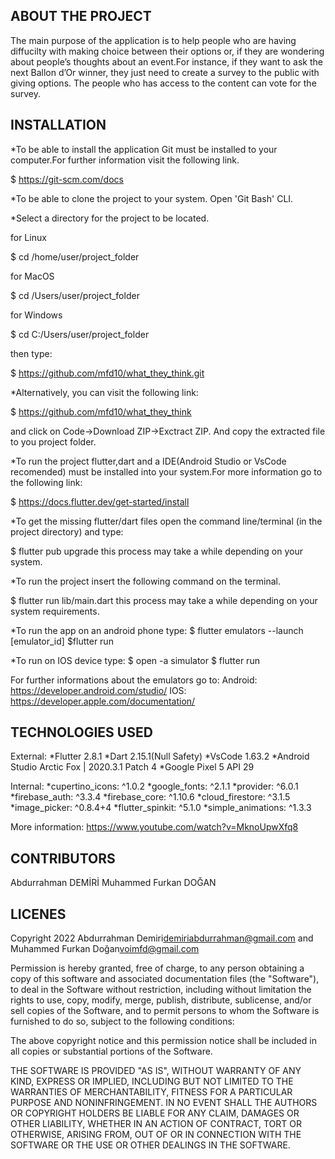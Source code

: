 ABOUT THE PROJECT
------------------------------
The main purpose of the application is to help people who are having diffucilty
with making choice between their options or, if they are wondering about people’s 
thoughts about an event.For instance, if they want to ask the next Ballon d’Or 
winner, they just need to create a survey to the public with giving options. 
The people who has access to the content can vote for the survey.

 
INSTALLATION
-------------------
*To be able to install the application Git must be installed to your computer.For further information
visit the following link.

$ https://git-scm.com/docs

*To be able to clone the project to your system. Open 'Git Bash' CLI.

*Select a directory for the project to be located.

for Linux

$ cd /home/user/project_folder

for MacOS

$ cd /Users/user/project_folder

for Windows

$ cd C:/Users/user/project_folder

then type:

$ https://github.com/mfd10/what_they_think.git

*Alternatively, you can visit the following link: 

$ https://github.com/mfd10/what_they_think

and click on Code->Download ZIP->Exctract ZIP. And copy the extracted file to you
project folder.

*To run the project flutter,dart and a IDE(Android Studio or VsCode recomended)
must be installed into your system.For more information go to the following link:

$ https://docs.flutter.dev/get-started/install

*To get the missing flutter/dart files open the command line/terminal
(in the project directory) and type:

$ flutter pub upgrade 
this process may take a while depending on your system.

*To run the project insert the following command on the terminal.

$ flutter run lib/main.dart
this process may take a while depending on your system requirements.

*To run the app on an android phone type:
$ flutter emulators --launch [emulator_id]
$flutter run

*To run on IOS device type:
$ open -a simulator
$ flutter run

For further informations about the emulators go to:
Android: https://developer.android.com/studio/
IOS: https://developer.apple.com/documentation/

TECHNOLOGIES USED
-----------------
External:
*Flutter 2.8.1
*Dart 2.15.1(Null Safety)
*VsCode 1.63.2
*Android Studio Arctic Fox | 2020.3.1 Patch 4
*Google Pixel 5 API 29

Internal:
*cupertino_icons: ^1.0.2
*google_fonts: ^2.1.1
*provider: ^6.0.1
*firebase_auth: ^3.3.4
*firebase_core: ^1.10.6
*cloud_firestore: ^3.1.5
*image_picker: ^0.8.4+4
*flutter_spinkit: ^5.1.0
*simple_animations: ^1.3.3

More information: https://www.youtube.com/watch?v=MknoUpwXfq8

CONTRIBUTORS
------------
Abdurrahman DEMİRİ
Muhammed Furkan DOĞAN

LICENES
---------

 Copyright 2022 Abdurrahman Demiri<demiriabdurrahman@gmail.com>
	   and Muhammed Furkan Doğan<voimfd@gmail.com>

 
Permission is hereby granted, free of charge, to any person obtaining a copy of
this software and associated documentation files (the "Software"), to deal in
the Software without restriction, including without limitation the rights to
use, copy, modify, merge, publish, distribute, sublicense, and/or sell copies of
the Software, and to permit persons to whom the Software is furnished to do so,
subject to the following conditions:

The above copyright notice and this permission notice shall be included in all
copies or substantial portions of the Software.

THE SOFTWARE IS PROVIDED "AS IS", WITHOUT WARRANTY OF ANY KIND, EXPRESS OR
IMPLIED, INCLUDING BUT NOT LIMITED TO THE WARRANTIES OF MERCHANTABILITY, FITNESS
FOR A PARTICULAR PURPOSE AND NONINFRINGEMENT. IN NO EVENT SHALL THE AUTHORS OR
COPYRIGHT HOLDERS BE LIABLE FOR ANY CLAIM, DAMAGES OR OTHER LIABILITY, WHETHER
IN AN ACTION OF CONTRACT, TORT OR OTHERWISE, ARISING FROM, OUT OF OR IN
CONNECTION WITH THE SOFTWARE OR THE USE OR OTHER DEALINGS IN THE SOFTWARE.

